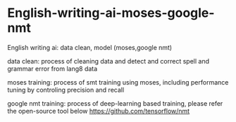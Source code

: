 # English-writing-ai-moses-google-nmt
English writing ai: data clean, model (moses,google nmt)

data clean:
process of cleaning data and detect and correct spell and grammar error from lang8 data

moses training:
process of smt training using moses,
including performance tuning by controling precision and recall

google nmt training:
process of deep-learning based training,
please refer the open-source tool below
https://github.com/tensorflow/nmt
